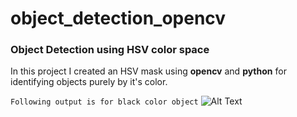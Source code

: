 # object_detection_opencv
### Object Detection using HSV color space


In this project I created an HSV mask using **opencv** and **python** for identifying objects purely by it's color. 

```Following output is for black color object```
![Alt Text](https://github.com/RohanLone/object_detection_opencv/blob/main/Demo%20Videos/Demo.gif)
